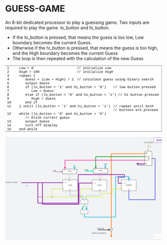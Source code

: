 # GUESS-GAME
An 8-bit dedicated processor to play a guessing game. Two inputs are required to play the game. lo_button and hi_button.

-   If the lo_button is pressed, that means the guess is too low, Low boundary becomes the current Guess. 
-   Otherwise if the hi_button is pressed, that means the guess is too high, and the High boundary becomes the current Guess
-   The loop is then repeated with the calculation of the new Guess

![Alogirithm](images/02.png?raw=true "Algorithm")
    





![Datapath](images/01.png?raw=true "Datapath")